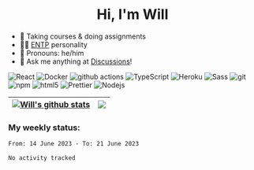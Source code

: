 <h1 align="center">Hi, I'm Will</h1>


-   :seedling: Taking courses & doing assignments
-   :man_scientist: [ENTP](https://www.16personalities.com/entp-personality) personality
-   :man: Pronouns: he/him
-   :thought_balloon: Ask me anything at [Discussions](https://github.com/willjoje/willjoje/discussions/new)!

<p>
  <img alt="React" src="https://img.shields.io/badge/-React-45b8d8?style=flat-square&logo=react&logoColor=white" />
  <img alt="Docker" src="https://img.shields.io/badge/-Docker-46a2f1?style=flat-square&logo=docker&logoColor=white" />
  <img alt="github actions" src="https://img.shields.io/badge/-Github_Actions-2088FF?style=flat-square&logo=github-actions&logoColor=white" />
  <img alt="TypeScript" src="https://img.shields.io/badge/-TypeScript-007ACC?style=flat-square&logo=typescript&logoColor=white" />
  <img alt="Heroku" src="https://img.shields.io/badge/-Heroku-430098?style=flat-square&logo=heroku&logoColor=white" />
  <img alt="Sass" src="https://img.shields.io/badge/-Sass-CC6699?style=flat-square&logo=sass&logoColor=white" />
  <img alt="git" src="https://img.shields.io/badge/-Git-F05032?style=flat-square&logo=git&logoColor=white" />
  <img alt="npm" src="https://img.shields.io/badge/-NPM-CB3837?style=flat-square&logo=npm&logoColor=white" />
  <img alt="html5" src="https://img.shields.io/badge/-HTML5-E34F26?style=flat-square&logo=html5&logoColor=white" />
  <img alt="Prettier" src="https://img.shields.io/badge/-Prettier-F7B93E?style=flat-square&logo=prettier&logoColor=white" />
  <img alt="Nodejs" src="https://img.shields.io/badge/-Nodejs-43853d?style=flat-square&logo=Node.js&logoColor=white" />
</p>

| <a href="https://github.com/anuraghazra/github-readme-stats"><img align="center" src="https://github-readme-stats.vercel.app/api?username=willjoje&show_icons=true&include_all_commits=true&theme=github_dark&hide_border=true" alt="Will's github stats" /></a> | <a href="https://github.com/anuraghazra/github-readme-stats"><img align="center" src="https://github-readme-stats.vercel.app/api/top-langs/?username=willjoje&layout=compact&theme=github_dark&hide_border=true" /></a> |
| ------------- | ------------- |

### My weekly status:
<!--START_SECTION:waka-->

```txt
From: 14 June 2023 - To: 21 June 2023

No activity tracked
```

<!--END_SECTION:waka-->
